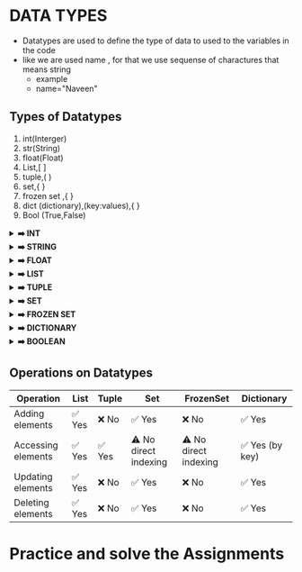 
# DATA TYPES
- Datatypes are used to define the type of data to used to the variables in the code
- like we are used name , for that we use sequense of charactures that means string
   - example
    - name="Naveen"
## Types of Datatypes 

1. int(Interger)
2. str(String)
3. float(Float)
4. List,[ ]
5. tuple,( )
6. set,{ }
7. frozen set ,{ }
8. dict (dictionary),(key:values),{ }
9. Bool (True,False)


<details>
<summary><strong> ➡️ INT </strong></summary>

# INT (INTEGER)

1. interger means number
2. All the whole numbers

```python 
myNumber1=78
myNumber2=-12
```
</details>

<details>
<summary><strong> ➡️ STRING </strong></summary>

# Str (STRING)

1. string is defined as the sequense of charactures
2. Enclosed with the single ' ' OR Double "  " queatations
3. It as the some methods 
4. we can Get the all types of methods by using this line of code
```python 
print(dir("str"))
```
- String is immutable 
- Support the 
  - add
  - update
  - delete
- String is ordered
- Support the Indexing and Slicing
- Allow the duplicate values

5. String is starting with the 0 for front side
6. For Back side starting with -1
```python
 N   A  V  E  E  N
 0   1  2  3  4  5
-6  -5 -4 -3 -2 -1
```

7. Indexing
```python 
x="python"
print(x[0]) #Output p
print(x[-1]) #Output n
```
8. Slicing
```python 
x="Naveen"
print(x[0:5]) #Output Navee
print(x[-4:-1]) #Output vee
```
- It this we are giving the [Start : Stop :step]
-  For Stop it will take the you entered the 5 it will take the 4 only it take the Stop as the previous number of you entered number
- Step is skiping the numbers
```python 
x="Naveen"
print(x[::-1]) #Output neevaN
```
- Working of the Step you type the [: : -1] we are not provide the stop and stop we just provide the step so it will go and visit each characture and print it

```python 
N     A     V       E       E       N
0                                  -1
```

- step is [ : :-2] starting 1 and ending is upto end of string and step is -2
```python 
N     A     V       E       E       N   #Output  NEA
                   -2      -1       0
     -2    -1       0
-1    0
```

9. Make practice on the each method in the string

10. Formulas for slicing 
```python
i=start+n⋅step
If step > 0: loop while i < stop

If step < 0: loop while i > stop
```

# SPECIAL STRING METHODS
|Method|	Belongs To|
|------|-----------|
|split()	|str (string)|
|strip()|	str|
|end()|str|
</details>
<details>
<summary> <strong> ➡️ FLOAT  </strong></summary>
# Float

1. Float is a decimal values it contains the point values
- example
   - 1.2
   - -9.8
2. Like that we can define the float values

</details>

<details>
<summary><strong> ➡️ LIST </strong></summary>

# LIST(  [  ]  )

- List is collection of any type of values(data)
- It is enclosed with the square brackets ( [  ] )
- List is mutable so it supports the 
  - Add
  - Update
  - Delete
- It ordered also so it supports the 
  - Indexing
  - Slicing
- Allow duplicate values also

### Creating the list

- creating the Empty list
```python 
Fruits=[]
print(type(Fruits))
```
-  inserting the String data

```python 
Fruits=["APPLE","BANANA","GRAPES"]
print(Fruits) #Output ['APPLE', 'BANANA', 'GRAPES']
```
- Inserting the Numeric data

```python 
Numbers=[1,2,3,4,0,-1,7.98,89]
print(Numbers) #Output [1, 2, 3, 4, 0, -1, 7.98, 89]
```

- inserting the all types of data

```python
Data=["naveen",18,99.9,-100,10/8]
print(Data) # ['naveen', 18, 99.9, -100, 1.25]

```
- So this all are the Creating list and inserting data to the list and geting the data

### Acessing the each data

- So it would be the Ordered so supports the Indexing & Slicing to we can acessing each elements

#### Indexing

- Indexing same as string Starting with ' 0 '
- In string we get the each characture
- In List we get the each Element

```python 
Fruits=["APPLE","BANANA","GRAPES"]
print(Fruits[0]) #Output  APPLE
print(Fruits[-1]) #Output GRAPES
```

#### Slicing [START : STOP  : STEP ]

- Slicing is same as String 

```python
Fruits=["APPLE","BANANA","GRAPES"]
print(Fruits[0:3]) #Output ["APPLE","BANANA","GRAPES"]
print(Fruits[-3:-1]) #Output ["APPLE","BANANA"]
print(Fruits[::-1]) #Output ["GRAPES","BANANA","APPLE"]
```
- As String as Methods List also have the methods
- We can get the methods

```python 
Fruits=[]
print(dir(Fruits))
```
- Make practice on the each method in the LIST 
</details>

<details>
<summary><strong> ➡️ TUPLE</strong></summary>

# TUPLE 

1. Tuple is collection of any type of data
2. It is enclosed with the '  (  )  '
3. Tuple is immutable 
   - it is not support the add,update,delete the values in tupe
4. It is ordered
   - It is support the Indexing & Slicing
5. Allow the duplicate values

### Creating empty Tuple

```python
Fruits=()
print(type(Fruits)) #<class 'Tuple'>
```
#

### Inserting values to Tuple

```python
Fruits=("APPLE","ORANGE","GRAPE") 
print(Fruits) #Output ("APPLE","ORANGE","GRAPE")
```

### Indexing

```python
Fruits=("APPLE","ORANGE","GRAPE")
print(Fruits[0]) #Output APPLE
```
### Slicing

```python 
Fruits=("APPLE","ORANGE","GRAPE")
print(Fruits[::-1])  #Output ('GRAPE','ORANGE','APPLE')
```
-  Slicing and Indexing same as list

### Methods

- Get the all method of tuple like this 

```python
Fruits=()
print(dir(Fruits))
```

- Practice the each method on Tuple
</details>

<details>
<summary><strong>➡️ SET</strong></summary>

# SET '  { }  '

1. Set is mutable
   - Add
   - Update
   - Delete
2. It is unorderd
  - Not support the indexing and slicing
3. Stores immutable data
4. Not allow the store the duplicate values
   - it will take but not shown in result
5. It stores only immutable data
   - Liske tuple data like that immutable data

### Creating Set

```python
Fruits={"naveen"}
Names=set()
print(type(Fruits)) #Output <class 'set'>
print(type(Names))  #Output <class 'set'>
```
### Stores only Immutable data

```python
Names={"naveen",18,(99,89,78)}
print(Names) #Output {'Naveen', 18, (99, 89, 78)}
```
```python
Names={"Naveen",18,[99,89,78]}
print=(Names) # type error unhashable type: 'list'
```
### Methods 

```python
Name=set()
print(dir(Name))
```
</details>

<details>
<summary><strong>➡️ FROZEN SET</strong></summary>

# FROZEN SET

- It is immutable 
- It is Unordered
- Not allow the duplicate
- Stores only immutable data

### Creating Frozenset 

```python
Names=frozenset()
print(type(Names)) # <class 'frozenset'>
```
### Creating Frozenset with mutable data values

```python
Names=frozenset(["naveen",456])
print(Names) #Output frozenset({456,'Naveen'})
```
### Creating Frozenset with immutable data values

```python
Names=frozenset("naveen")
print(Names) #Output frozenset({'n','a','v','e'})
```
### Methods

- We can get the frozenset methods 

```python
Names=frozenset()
print(dir(Names))
```

</details>

<details>
<summary> <strong>➡️ DICTIONARY </strong></summary>

# DICTIONARY (dict)

- Dictionary is mutable
   - Add
   - Update
   - Delete
- Data in the form of {Key : values}
- Accessing elements by key 
- it is not support indexing and slicing
- It allow duplicate values 
- But Keys should be UNIQUE
- Not allow duplicate keys

### Creating dictionary

```python
Names={}
Address=dict()
print(type(Names)) #<class 'dict'>
print(type(Address)) #<class 'dict'>
```
### Creating dictionary with values

```python
Names={1:"Kola",2:"Naveen"}
print(Names)  #Output {1:"Kola",2:"Naveen"}
```

### Accessing elements by key

```python
Names={1:"Kola",2:"Naveen"}
print(Names[1])  #Output kola
```

### Methods of dictionary

```python
Names=dict()
print(dir(Names))
```

</details>
<details>
<summary><strong> ➡️ BOOLEAN</strong></summary>

# BOOLEAN (BOOL) 

- Boolean is represented as the True or False
- We write Bool in the pyhton True and False
- Don't change the cases because it has meaning in python

```python
print(5>6) #Output False
print(5<6>) #Output True
```
</details>

## Operations on Datatypes

| Operation            | List   | Tuple  | Set                    | FrozenSet              | Dictionary           |
|----------------------|--------|--------|------------------------|------------------------|----------------------|
| Adding elements      | ✅ Yes | ❌ No  | ✅ Yes                 | ❌ No                  | ✅ Yes               |
| Accessing elements   | ✅ Yes | ✅ Yes | ⚠️ No direct indexing | ⚠️ No direct indexing | ✅ Yes (by key)      |
| Updating elements    | ✅ Yes | ❌ No  | ✅ Yes                 | ❌ No                  | ✅ Yes               |
| Deleting elements    | ✅ Yes | ❌ No  | ✅ Yes                 | ❌ No                  | ✅ Yes               |

# Practice and solve the Assignments